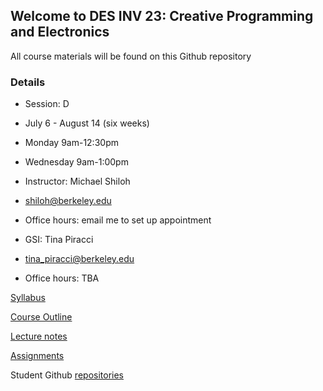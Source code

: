 ## Welcome to DES INV 23: Creative Programming and Electronics

All course materials will be found on this Github repository

### Details 
* Session: D
* July 6 - August 14 (six weeks)
* Monday 9am-12:30pm
* Wednesday 9am-1:00pm

* Instructor: Michael Shiloh 
* shiloh@berkeley.edu
* Office hours: email me to set up appointment

* GSI: Tina Piracci 
* tina_piracci@berkeley.edu
* Office hours: TBA

[Syllabus](syllabus.md)

[Course Outline](courseOutline.md)

[Lecture notes](lectureNotes.md)

[Assignments](assignments.md)

Student Github [repositories](studentGithubRepositories.md)

